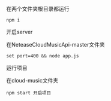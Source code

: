 在两个文件夹根目录都运行

```
npm i
```



开启server

在NeteaseCloudMusicApi-master文件夹

```
set port=400 && node app.js
```

运行项目

在cloud-music文件夹

```
npm start 开启项目
```







